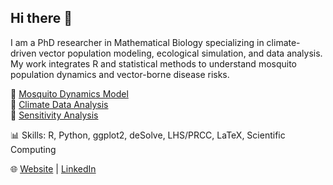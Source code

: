 ## Hi there 👋

I am a PhD researcher in Mathematical Biology specializing in climate-driven vector population modeling, ecological simulation, and data analysis.  
My work integrates R and statistical methods to understand mosquito population dynamics and vector-borne disease risks. 

🔹 [Mosquito Dynamics Model](https://github.com/jbaafi/Mosquito-Dynamics)  
🔹 [Climate Data Analysis](https://github.com/jbaafi/Climate-Data-Analysis)  
🔹 [Sensitivity Analysis](https://github.com/jbaafi/Sensitivity-Analysis)  

📊 Skills: R, Python, ggplot2, deSolve, LHS/PRCC, LaTeX, Scientific Computing

🌐 [Website](https://jbaafi.github.io/joseph.baafi/) | [LinkedIn](https://www.linkedin.com/in/josephbaafi/)

